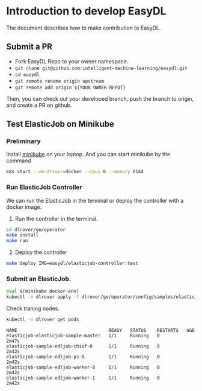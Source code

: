 # Introduction to develop EasyDL

The document describes how to make contribution to EasyDL.

## Submit a PR

- Fork EasyDL Repo to your owner namespace.
- `git clone git@github.com:intelligent-machine-learning/easydl.git`
- `cd easydl`
- `git remote rename origin upstream`
- `git remote add origin ${YOUR OWNER REPOT}`

Then, you can check out your developed branch, push the branch to origin,
and create a PR on github.


## Test ElasticJob on Minikube

### Preliminary

Install [minikube](https://kubernetes.io/docs/tasks/tools/) on your loptop.
And you can start minikube by the command

```bash
k8s start --vm-driver=docker --cpus 6 --memory 6144
```

### Run ElasticJob Controller

We can run the ElasticJob in the terminal or deploy the controller with
a docker image.

1. Run the controller in the terminal.

```bash
cd dlrover/go/operator
make install
make run
```

2. Deploy the controller

```bash
make deploy IMG=easydl/elasticjob-controller:test
```

### Submit an ElasticJob.

```bash
eval $(minikube docker-env)
kubectl -n dlrover apply -f dlrover/go/operator/config/samples/elastic_v1alpha1_elasticjob.yaml
```

Check traning nodes.

```bash
kubectl -n dlrover get pods
```

```
NAME                                  READY   STATUS    RESTARTS   AGE
elasticjob-elasticjob-sample-master   1/1     Running   0          2m47s
elasticjob-sample-edljob-chief-0      1/1     Running   0          2m42s
elasticjob-sample-edljob-ps-0         1/1     Running   0          2m42s
elasticjob-sample-edljob-worker-0     1/1     Running   0          2m42s
elasticjob-sample-edljob-worker-1     1/1     Running   0          2m42s
```